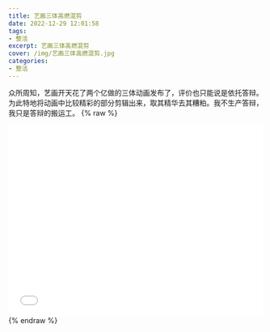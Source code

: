 ```yaml
---
title: 艺画三体高燃混剪
date: 2022-12-29 12:01:58
tags:
- 整活
excerpt: 艺画三体高燃混剪
cover: /img/艺画三体高燃混剪.jpg
categories: 
- 整活
---
```

众所周知，艺画开天花了两个亿做的三体动画发布了，评价也只能说是依托答辩。为此特地将动画中比较精彩的部分剪辑出来，取其精华去其糟粕。我不生产答辩，我只是答辩的搬运工。
{% raw %}
<div style="position: relative; width: 100%; height: 0; padding-bottom: 75%;">
<iframe src="//player.bilibili.com/player.html?aid=391643147&bvid=BV1Qd4y1h7bF&cid=935350316&page=1" scrolling="no" border="0" frameborder="no" framespacing="0" allowfullscreen="true" style="position: absolute; width: 100%; height: 100%; Left: 0; top: 0;" ></iframe></div>
{% endraw %}
